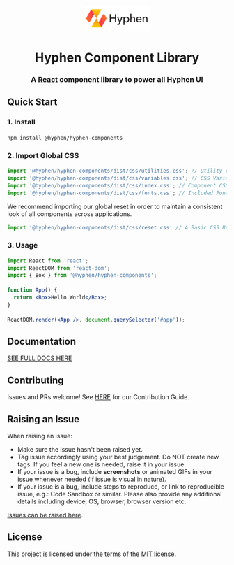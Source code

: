 <p align="center">
  <a href="https://hyphen.ai" rel="noopener" target="_blank"><img width="150" src="public/images/logo.png" alt="Hyphen logo"></a></p>
</p>

<h1 align="center" style="border-bottom: none;">Hyphen Component Library</h1>
<h3 align="center">

  A [React](https://reactjs.org/) component library to power all Hyphen UI

</h3>

## Quick Start

### 1. Install

`npm install @hyphen/hyphen-components`

### 2. Import Global CSS

```jsx
import '@hyphen/hyphen-components/dist/css/utilities.css'; // Utility classes -- REQUIRED
import '@hyphen/hyphen-components/dist/css/variables.css'; // CSS Variables -- REQUIRED
import '@hyphen/hyphen-components/dist/css/index.css'; // Component CSS -- REQUIRED
import '@hyphen/hyphen-components/dist/css/fonts.css'; // Included Font files -- OPTIONAL BUT ENCOURAGED
```

We recommend importing our global reset in order to maintain a consistent
look of all components across applications.

```jsx
import '@hyphen/hyphen-components/dist/css/reset.css' // A Basic CSS Reset -- OPTIONAL BUT ENCOURAGED.
```

### 3. Usage

```jsx
import React from 'react';
import ReactDOM from 'react-dom';
import { Box } from '@hyphen/hyphen-components';

function App() {
  return <Box>Hello World</Box>;
}

ReactDOM.render(<App />, document.querySelector('#app'));
```

## Documentation

[SEE FULL DOCS HERE](https://ux.hyphen.ai)

## Contributing

Issues and PRs welcome! See [HERE](./CONTRIBUTING.md) for our Contribution Guide.

## Raising an Issue

When raising an issue:

* Make sure the issue hasn't been raised yet.
* Tag issue accordingly using your best judgement. Do NOT create new tags. If you feel a new one is needed, raise it in your issue.
* If your issue is a bug, include **screenshots** or animated GIFs in your issue whenever needed (if issue is visual in nature).
* If your issue is a bug, include steps to reproduce, or link to reproducible issue, e.g.: Code Sandbox or similar. Please also provide any additional details including device, OS, browser, browser version etc.

[Issues can be raised here](https://github.com/hyphen/hyphen-components/issues).

## License

This project is licensed under the terms of the
[MIT license](./LICENSE).
